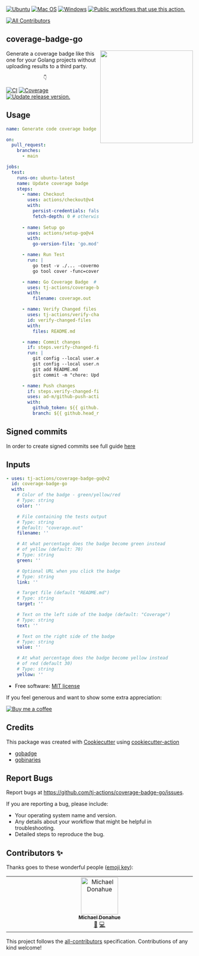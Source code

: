 [![Ubuntu](https://img.shields.io/badge/Ubuntu-E95420?style=for-the-badge\&logo=ubuntu\&logoColor=white)](https://docs.github.com/en/actions/reference/workflow-syntax-for-github-actions#jobsjob_idruns-on)
[![Mac OS](https://img.shields.io/badge/mac%20os-000000?style=for-the-badge\&logo=macos\&logoColor=F0F0F0)](https://docs.github.com/en/actions/reference/workflow-syntax-for-github-actions#jobsjob_idruns-on)
[![Windows](https://img.shields.io/badge/Windows-0078D6?style=for-the-badge\&logo=windows\&logoColor=white)](https://docs.github.com/en/actions/reference/workflow-syntax-for-github-actions#jobsjob_idruns-on)
[![Public workflows that use this action.](https://img.shields.io/endpoint?style=for-the-badge\&url=https%3A%2F%2Fused-by.vercel.app%2Fapi%2Fgithub-actions%2Fused-by%3Faction%3Dtj-actions%2Fcoverage-badge-go%26badge%3Dtrue)](https://github.com/search?o=desc\&q=tj-actions+coverage-badge-go+path%3A.github%2Fworkflows+language%3AYAML\&s=\&type=Code)

<!-- ALL-CONTRIBUTORS-BADGE:START - Do not remove or modify this section -->

[![All Contributors](https://img.shields.io/badge/all_contributors-1-orange.svg?style=flat-square)](#contributors-)

<!-- ALL-CONTRIBUTORS-BADGE:END -->

## coverage-badge-go

<img align="right" width="250px" src="https://user-images.githubusercontent.com/17484350/138557170-d8079b94-a517-4366-ade8-8d473e3f3f1d.jpg">

Generate a coverage badge like this one for your Golang projects without uploading results to a third party.

                  👇

[![CI](https://github.com/tj-actions/coverage-badge-go/workflows/CI/badge.svg)](https://github.com/tj-actions/coverage-badge-go/actions?query=workflow%3ACI)
[![Coverage](https://img.shields.io/badge/Coverage-100.0%25-brightgreen)](https://github.com/tj-actions/coverage-badge-go/actions/workflows/test.yml)
[![Update release version.](https://github.com/tj-actions/coverage-badge-go/workflows/Update%20release%20version./badge.svg)](https://github.com/tj-actions/coverage-badge-go/actions?query=workflow%3A%22Update+release+version.%22)

## Usage

```yaml
name: Generate code coverage badge

on:
  pull_request:
    branches:
      - main

jobs:
  test:
    runs-on: ubuntu-latest
    name: Update coverage badge
    steps:
      - name: Checkout
        uses: actions/checkout@v4
        with:
          persist-credentials: false # otherwise, the token used is the GITHUB_TOKEN, instead of your personal access token.
          fetch-depth: 0 # otherwise, there would be errors pushing refs to the destination repository.
      
      - name: Setup go
        uses: actions/setup-go@v4
        with:
          go-version-file: 'go.mod'

      - name: Run Test
        run: |
          go test -v ./... -covermode=count -coverprofile=coverage.out
          go tool cover -func=coverage.out -o=coverage.out

      - name: Go Coverage Badge  # Pass the `coverage.out` output to this action
        uses: tj-actions/coverage-badge-go@v2
        with:
          filename: coverage.out

      - name: Verify Changed files
        uses: tj-actions/verify-changed-files@v16
        id: verify-changed-files
        with:
          files: README.md

      - name: Commit changes
        if: steps.verify-changed-files.outputs.files_changed == 'true'
        run: |
          git config --local user.email "action@github.com"
          git config --local user.name "GitHub Action"
          git add README.md
          git commit -m "chore: Updated coverage badge."

      - name: Push changes
        if: steps.verify-changed-files.outputs.files_changed == 'true'
        uses: ad-m/github-push-action@master
        with:
          github_token: ${{ github.token }}
          branch: ${{ github.head_ref }}
```

## Signed commits

In order to create signed commits see full guide [here](https://httgp.com/signing-commits-in-github-actions/)

## Inputs

<!-- AUTO-DOC-INPUT:START - Do not remove or modify this section -->

```yaml
- uses: tj-actions/coverage-badge-go@v2
  id: coverage-badge-go
  with:
    # Color of the badge - green/yellow/red
    # Type: string
    color: ''

    # File containing the tests output
    # Type: string
    # Default: "coverage.out"
    filename: ''

    # At what percentage does the badge become green instead 
    # of yellow (default: 70) 
    # Type: string
    green: ''

    # Optional URL when you click the badge
    # Type: string
    link: ''

    # Target file (default "README.md")
    # Type: string
    target: ''

    # Text on the left side of the badge (default: "Coverage") 
    # Type: string
    text: ''

    # Text on the right side of the badge
    # Type: string
    value: ''

    # At what percentage does the badge become yellow instead 
    # of red (default 30) 
    # Type: string
    yellow: ''

```

<!-- AUTO-DOC-INPUT:END -->

*   Free software: [MIT license](LICENSE)

If you feel generous and want to show some extra appreciation:

[![Buy me a coffee][buymeacoffee-shield]][buymeacoffee]

[buymeacoffee]: https://www.buymeacoffee.com/jackton1

[buymeacoffee-shield]: https://www.buymeacoffee.com/assets/img/custom_images/orange_img.png

## Credits

This package was created with [Cookiecutter](https://github.com/cookiecutter/cookiecutter) using [cookiecutter-action](https://github.com/tj-actions/cookiecutter-action)

*   [gobadge](https://github.com/AlexBeauchemin/gobadge)
*   [gobinaries](https://github.com/tj/gobinaries)

## Report Bugs

Report bugs at https://github.com/tj-actions/coverage-badge-go/issues.

If you are reporting a bug, please include:

*   Your operating system name and version.
*   Any details about your workflow that might be helpful in troubleshooting.
*   Detailed steps to reproduce the bug.

## Contributors ✨

Thanks goes to these wonderful people ([emoji key](https://allcontributors.org/docs/en/emoji-key)):

<!-- ALL-CONTRIBUTORS-LIST:START - Do not remove or modify this section -->

<!-- prettier-ignore-start -->

<!-- markdownlint-disable -->

<table>
  <tbody>
    <tr>
      <td align="center" valign="top" width="14.28%"><a href="https://github.com/mdonahue-godaddy"><img src="https://avatars.githubusercontent.com/u/81647737?v=4?s=100" width="100px;" alt="Michael Donahue"/><br /><sub><b>Michael Donahue</b></sub></a><br /><a href="https://github.com/tj-actions/coverage-badge-go/issues?q=author%3Amdonahue-godaddy" title="Bug reports">🐛</a> <a href="https://github.com/tj-actions/coverage-badge-go/commits?author=mdonahue-godaddy" title="Code">💻</a></td>
    </tr>
  </tbody>
</table>

<!-- markdownlint-restore -->

<!-- prettier-ignore-end -->

<!-- ALL-CONTRIBUTORS-LIST:END -->

This project follows the [all-contributors](https://github.com/all-contributors/all-contributors) specification. Contributions of any kind welcome!
